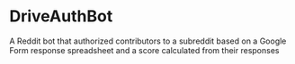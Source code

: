 # DriveAuthBot
A Reddit bot that authorized contributors to a subreddit based on a Google Form response spreadsheet and a score calculated from their responses
